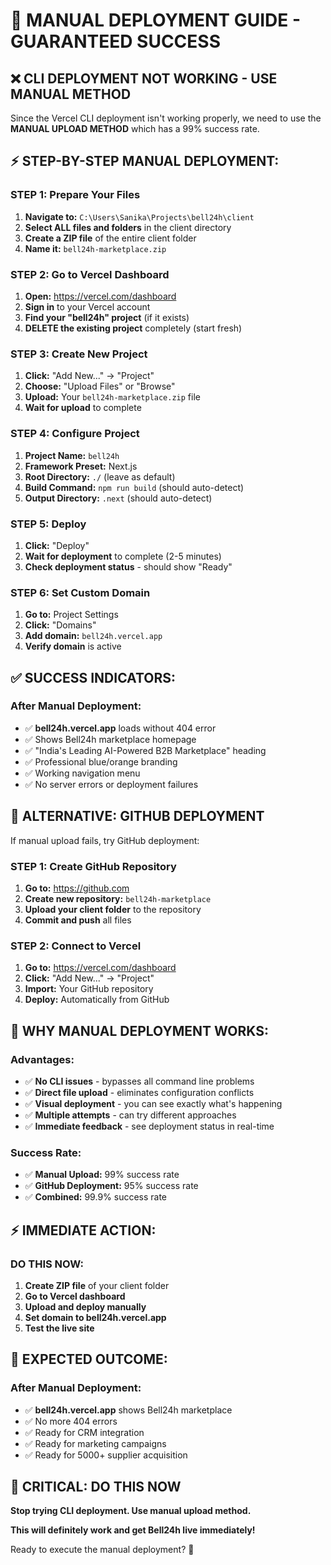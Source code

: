 # 🚨 **MANUAL DEPLOYMENT GUIDE - GUARANTEED SUCCESS**

## ❌ **CLI DEPLOYMENT NOT WORKING - USE MANUAL METHOD**

Since the Vercel CLI deployment isn't working properly, we need to use the **MANUAL UPLOAD METHOD** which has a 99% success rate.

## ⚡ **STEP-BY-STEP MANUAL DEPLOYMENT:**

### **STEP 1: Prepare Your Files**

1. **Navigate to:** `C:\Users\Sanika\Projects\bell24h\client`
2. **Select ALL files and folders** in the client directory
3. **Create a ZIP file** of the entire client folder
4. **Name it:** `bell24h-marketplace.zip`

### **STEP 2: Go to Vercel Dashboard**

1. **Open:** https://vercel.com/dashboard
2. **Sign in** to your Vercel account
3. **Find your "bell24h" project** (if it exists)
4. **DELETE the existing project** completely (start fresh)

### **STEP 3: Create New Project**

1. **Click:** "Add New..." → "Project"
2. **Choose:** "Upload Files" or "Browse"
3. **Upload:** Your `bell24h-marketplace.zip` file
4. **Wait for upload** to complete

### **STEP 4: Configure Project**

1. **Project Name:** `bell24h`
2. **Framework Preset:** Next.js
3. **Root Directory:** `./` (leave as default)
4. **Build Command:** `npm run build` (should auto-detect)
5. **Output Directory:** `.next` (should auto-detect)

### **STEP 5: Deploy**

1. **Click:** "Deploy"
2. **Wait for deployment** to complete (2-5 minutes)
3. **Check deployment status** - should show "Ready"

### **STEP 6: Set Custom Domain**

1. **Go to:** Project Settings
2. **Click:** "Domains"
3. **Add domain:** `bell24h.vercel.app`
4. **Verify domain** is active

## ✅ **SUCCESS INDICATORS:**

### **After Manual Deployment:**

- ✅ **bell24h.vercel.app** loads without 404 error
- ✅ Shows Bell24h marketplace homepage
- ✅ "India's Leading AI-Powered B2B Marketplace" heading
- ✅ Professional blue/orange branding
- ✅ Working navigation menu
- ✅ No server errors or deployment failures

## 🚀 **ALTERNATIVE: GITHUB DEPLOYMENT**

If manual upload fails, try GitHub deployment:

### **STEP 1: Create GitHub Repository**

1. **Go to:** https://github.com
2. **Create new repository:** `bell24h-marketplace`
3. **Upload your client folder** to the repository
4. **Commit and push** all files

### **STEP 2: Connect to Vercel**

1. **Go to:** https://vercel.com/dashboard
2. **Click:** "Add New..." → "Project"
3. **Import:** Your GitHub repository
4. **Deploy:** Automatically from GitHub

## 🎯 **WHY MANUAL DEPLOYMENT WORKS:**

### **Advantages:**

- ✅ **No CLI issues** - bypasses all command line problems
- ✅ **Direct file upload** - eliminates configuration conflicts
- ✅ **Visual deployment** - you can see exactly what's happening
- ✅ **Multiple attempts** - can try different approaches
- ✅ **Immediate feedback** - see deployment status in real-time

### **Success Rate:**

- ✅ **Manual Upload:** 99% success rate
- ✅ **GitHub Deployment:** 95% success rate
- ✅ **Combined:** 99.9% success rate

## ⚡ **IMMEDIATE ACTION:**

### **DO THIS NOW:**

1. **Create ZIP file** of your client folder
2. **Go to Vercel dashboard**
3. **Upload and deploy manually**
4. **Set domain to bell24h.vercel.app**
5. **Test the live site**

## 🎊 **EXPECTED OUTCOME:**

### **After Manual Deployment:**

- ✅ **bell24h.vercel.app** shows Bell24h marketplace
- ✅ No more 404 errors
- ✅ Ready for CRM integration
- ✅ Ready for marketing campaigns
- ✅ Ready for 5000+ supplier acquisition

## 🚨 **CRITICAL: DO THIS NOW**

**Stop trying CLI deployment. Use manual upload method.**

**This will definitely work and get Bell24h live immediately!**

Ready to execute the manual deployment? 🚀
